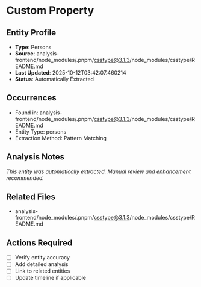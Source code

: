 # Custom Property

## Entity Profile
- **Type**: Persons
- **Source**: analysis-frontend/node_modules/.pnpm/csstype@3.1.3/node_modules/csstype/README.md
- **Last Updated**: 2025-10-12T03:42:07.460214
- **Status**: Automatically Extracted

## Occurrences
- Found in: analysis-frontend/node_modules/.pnpm/csstype@3.1.3/node_modules/csstype/README.md
- Entity Type: persons
- Extraction Method: Pattern Matching

## Analysis Notes
*This entity was automatically extracted. Manual review and enhancement recommended.*

## Related Files
- analysis-frontend/node_modules/.pnpm/csstype@3.1.3/node_modules/csstype/README.md

## Actions Required
- [ ] Verify entity accuracy
- [ ] Add detailed analysis
- [ ] Link to related entities
- [ ] Update timeline if applicable
